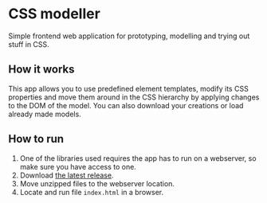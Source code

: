 # CSS modeller
Simple frontend web application for prototyping, modelling and trying out stuff in CSS.

## How it works
This app allows you to use predefined element templates, modify its CSS properties and move them around in the CSS hierarchy by applying changes to the DOM of the model. You can also download your creations or load already made models.

## How to run
1. One of the libraries used requires the app has to run on a webserver, so make sure you have access to one.
2. Download [the latest release](https://github.com/VaclavPilat/CSS-modeller/releases/latest).
3. Move unzipped files to the webserver location.
4. Locate and run file `index.html` in a browser.